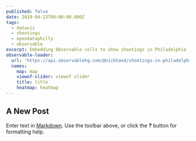 ```yaml
---
published: false
date: 2019-04-23T00:00:00.000Z
tags:
  - dataviz
  - shootings
  - opendataphilly
  - observable
excerpt: Embedding Observable cells to show shootings in Philadelphia
observable-loader:
  url: 'https://api.observablehq.com/@nickhand/shootings-in-philadelphia.js'
  names:
    map: map
    viewof-slider: viewof slider
    title: title
    heatmap: heatmap
---
```

## A New Post

Enter text in [Markdown](http://daringfireball.net/projects/markdown/). Use the toolbar above, or click the **?** button for formatting help.
